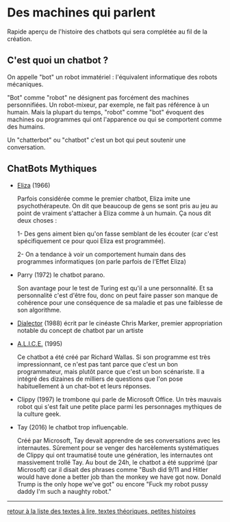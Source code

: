 Des machines qui parlent
========================

Rapide aperçu de l'histoire des chatbots qui sera complétée au fil de la création.

C'est quoi un chatbot ?
---------------------

On appelle "bot" un robot immatériel : l'équivalent informatique des robots mécaniques.

"Bot" comme "robot" ne désignent pas forcément des machines personnifiées. Un robot-mixeur, par exemple, ne fait pas référence à un humain. Mais la plupart du temps, "robot" comme "bot" évoquent des machines ou programmes qui ont l'apparence ou qui se comportent comme des humains.

Un "chatterbot" ou "chatbot" c'est un bot qui peut soutenir une conversation.

ChatBots Mythiques
-----------------

-   [Eliza](http://eliza.levillage.org/index.html) (1966)

    Parfois considérée comme le premier chatbot, Eliza imite une psychothérapeute. On dit que beaucoup de gens se sont pris au jeu au point de vraiment s'attacher à Eliza comme à un humain. Ça nous dit deux choses :

     1-   Des gens aiment bien qu'on fasse semblant de les écouter (car c'est spécifiquement ce pour quoi Eliza est programmée).

     2-   On a tendance à voir un comportement humain dans des programmes informatiques (on parle parfois de l'Effet Eliza)

-   Parry (1972) le chatbot parano.

    Son avantage pour le test de Turing est qu'il a une personnalité. Et sa personnalité c'est d'être fou, donc on peut faire passer son manque de cohérence pour une conséquence de sa maladie et pas une faiblesse de son algorithme.

-   [Dialector](http://dialector.poptronics.fr/) (1988) écrit par le cinéaste Chris Marker, premier appropriation notable du concept de chatbot par un artiste

-   [A.L.I.C.E.](http://sheepridge.pandorabots.com/pandora/talk?botid=b69b8d517e345aba&skin=custom_iframe) (1995)

    Ce chatbot a été créé par Richard Wallas. Si son programme est très impressionnant, ce n'est pas tant parce que c'est un bon programmateur, mais plutôt parce que c'est un bon scénariste. Il a intégré des dizaines de milliers de questions que l'on pose habituellement à un chat-bot et leurs réponses.

-   Clippy (1997) le trombone qui parle de Microsoft Office. Un très mauvais robot qui s'est fait une petite place parmi les personnages mythiques de la culture geek.

-   Tay (2016) le chatbot trop influençable.

    Créé par Microsoft, Tay devait apprendre de ses conversations avec les internautes. Sûrement pour se venger des harcèlements systématiques de Clippy qui ont traumatisé toute une génération, les internautes ont massivement trollé Tay. Au bout de 24h, le chatbot a été supprimé (par Microsoft) car il disait des phrases comme "Bush did 9/11 and Hitler would have done a better job than the monkey we have got now. Donald Trump is the only hope we've got" ou encore "Fuck my robot pussy daddy I'm such a naughty robot."

---

[retour à la liste des textes à lire, textes théoriques, petites histoires](.)
